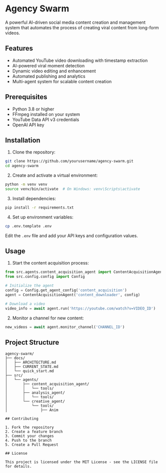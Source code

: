 # Agency Swarm

A powerful AI-driven social media content creation and management system that automates the process of creating viral content from long-form videos.

## Features

- Automated YouTube video downloading with timestamp extraction
- AI-powered viral moment detection
- Dynamic video editing and enhancement
- Automated publishing and analytics
- Multi-agent system for scalable content creation

## Prerequisites

- Python 3.8 or higher
- FFmpeg installed on your system
- YouTube Data API v3 credentials
- OpenAI API key

## Installation

1. Clone the repository:
```bash
git clone https://github.com/yourusername/agency-swarm.git
cd agency-swarm
```

2. Create and activate a virtual environment:
```bash
python -m venv venv
source venv/bin/activate  # On Windows: venv\Scripts\activate
```

3. Install dependencies:
```bash
pip install -r requirements.txt
```

4. Set up environment variables:
```bash
cp .env.template .env
```
Edit the `.env` file and add your API keys and configuration values.

## Usage

1. Start the content acquisition process:
```python
from src.agents.content_acquisition_agent import ContentAcquisitionAgent
from src.config.config import Config

# Initialize the agent
config = Config.get_agent_config('content_acquisition')
agent = ContentAcquisitionAgent('content_downloader', config)

# Download a video
video_info = await agent.run('https://youtube.com/watch?v=VIDEO_ID')
```

2. Monitor a channel for new content:
```python
new_videos = await agent.monitor_channel('CHANNEL_ID')
```

## Project Structure

```
agency-swarm/
├── docs/
│   ├── ARCHITECTURE.md
│   ├── CURRENT_STATE.md
│   └── quick_start.md
├── src/
│   └── agents/
│       ├── content_acquisition_agent/
│       │   └── tools/
│       ├── analysis_agent/
│       │   └── tools/
│       └── creative_agent/
│           └── tools/
│               ├── Anim

## Contributing

1. Fork the repository
2. Create a feature branch
3. Commit your changes
4. Push to the branch
5. Create a Pull Request

## License

This project is licensed under the MIT License - see the LICENSE file for details.
